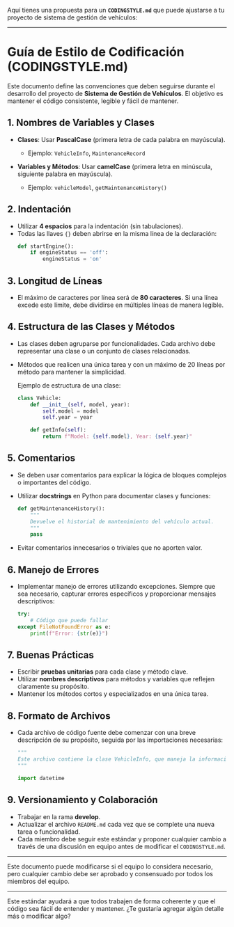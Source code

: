 Aquí tienes una propuesta para un **`CODINGSTYLE.md`** que puede ajustarse a tu proyecto de sistema de gestión de vehículos:

---

# **Guía de Estilo de Codificación (CODINGSTYLE.md)**

Este documento define las convenciones que deben seguirse durante el desarrollo del proyecto de **Sistema de Gestión de Vehículos**. El objetivo es mantener el código consistente, legible y fácil de mantener.

## **1. Nombres de Variables y Clases**

- **Clases**: Usar **PascalCase** (primera letra de cada palabra en mayúscula).
  - Ejemplo: `VehicleInfo`, `MaintenanceRecord`
  
- **Variables y Métodos**: Usar **camelCase** (primera letra en minúscula, siguiente palabra en mayúscula).
  - Ejemplo: `vehicleModel`, `getMaintenanceHistory()`

## **2. Indentación**

- Utilizar **4 espacios** para la indentación (sin tabulaciones).
- Todas las llaves `{}` deben abrirse en la misma línea de la declaración:
  ```python
  def startEngine():
      if engineStatus == 'off':
          engineStatus = 'on'
  ```

## **3. Longitud de Líneas**

- El máximo de caracteres por línea será de **80 caracteres**. Si una línea excede este límite, debe dividirse en múltiples líneas de manera legible.

## **4. Estructura de las Clases y Métodos**

- Las clases deben agruparse por funcionalidades. Cada archivo debe representar una clase o un conjunto de clases relacionadas.
- Métodos que realicen una única tarea y con un máximo de 20 líneas por método para mantener la simplicidad.
  
  Ejemplo de estructura de una clase:
  ```python
  class Vehicle:
      def __init__(self, model, year):
          self.model = model
          self.year = year
  
      def getInfo(self):
          return f"Model: {self.model}, Year: {self.year}"
  ```

## **5. Comentarios**

- Se deben usar comentarios para explicar la lógica de bloques complejos o importantes del código.
- Utilizar **docstrings** en Python para documentar clases y funciones:
  ```python
  def getMaintenanceHistory():
      """
      Devuelve el historial de mantenimiento del vehículo actual.
      """
      pass
  ```

- Evitar comentarios innecesarios o triviales que no aporten valor.

## **6. Manejo de Errores**

- Implementar manejo de errores utilizando excepciones. Siempre que sea necesario, capturar errores específicos y proporcionar mensajes descriptivos:
  ```python
  try:
      # Código que puede fallar
  except FileNotFoundError as e:
      print(f"Error: {str(e)}")
  ```

## **7. Buenas Prácticas**

- Escribir **pruebas unitarias** para cada clase y método clave.
- Utilizar **nombres descriptivos** para métodos y variables que reflejen claramente su propósito.
- Mantener los métodos cortos y especializados en una única tarea.
  
## **8. Formato de Archivos**

- Cada archivo de código fuente debe comenzar con una breve descripción de su propósito, seguida por las importaciones necesarias:
  ```python
  """
  Este archivo contiene la clase VehicleInfo, que maneja la información técnica del vehículo.
  """

  import datetime
  ```

## **9. Versionamiento y Colaboración**

- Trabajar en la rama **develop**.
- Actualizar el archivo `README.md` cada vez que se complete una nueva tarea o funcionalidad.
- Cada miembro debe seguir este estándar y proponer cualquier cambio a través de una discusión en equipo antes de modificar el `CODINGSTYLE.md`.

---

Este documento puede modificarse si el equipo lo considera necesario, pero cualquier cambio debe ser aprobado y consensuado por todos los miembros del equipo.

---

Este estándar ayudará a que todos trabajen de forma coherente y que el código sea fácil de entender y mantener. ¿Te gustaría agregar algún detalle más o modificar algo?
